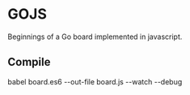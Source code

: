 # GOJS

Beginnings of a Go board implemented in javascript.


## Compile

babel board.es6 --out-file board.js --watch --debug
